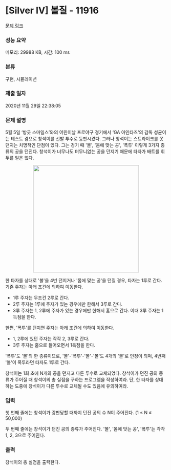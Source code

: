 # [Silver IV] 볼질 - 11916 

[문제 링크](https://www.acmicpc.net/problem/11916) 

### 성능 요약

메모리: 29988 KB, 시간: 100 ms

### 분류

구현, 시뮬레이션

### 제출 일자

2020년 11월 29일 22:38:05

### 문제 설명

<p>5월 5일 ‘방긋 스마일스’와의 어린이날 프로야구 경기에서 ‘GA 아인타즈’의 감독 성균이는 테스트 겸으로 창석이를 선발 투수로 등판시켰다. 그러나 창석이는 스트라이크를 못 던지는 치명적인 단점이 있다. 그는 경기 때 '볼', '몸에 맞는 공', '폭투' 이렇게 3가지 종류의 공을 던진다. 창석이가 너무나도 터무니없는 공을 던지기 때문에 타자가 배트를 휘두를 일은 없다.</p>

<p style="text-align:center"><img alt="" src="" style="height:335px; width:330px"></p>

<p>한 타자를 상대로 '볼'을 4번 던지거나 '몸에 맞는 공'을 던질 경우, 타자는 1루로 간다. 기존 주자는 아래 조건에 의하여 이동한다.</p>

<ul>
	<li>1루 주자는 무조건 2루로 간다.</li>
	<li>2루 주자는 1루에 주자가 있는 경우에만 한해서 3루로 간다.</li>
	<li>3루 주자는 1, 2루에 주자가 있는 경우에만 한해서 홈으로 간다. 이때 3루 주자는 1득점을 한다.</li>
</ul>

<p>한편, '폭투'를 던지면 주자는 아래 조건에 의하여 이동한다.</p>

<ul>
	<li>1, 2루에 있던 주자는 각각 2, 3루로 간다.</li>
	<li>3루 주자는 홈으로 들어오면서 1득점을 한다.</li>
</ul>

<p>'폭투'도 '볼'의 한 종류이므로, '볼'-'폭투'-'볼'-'볼'도 4개의 '볼'로 인정이 되며, 4번째 '볼'이 폭투라면 타자도 1루로 간다.</p>

<p>창석이는 1회 초에 N개의 공을 던지고 다른 투수로 교체되었다. 창석이가 던진 공의 종류가 주어질 때 창석이의 총 실점을 구하는 프로그램을 작성하여라. 단, 한 타자를 상대하는 도중에 창석이가 다른 투수로 교체될 수도 있음에 유의하여라.</p>

### 입력 

 <p>첫 번째 줄에는 창석이가 강판당할 때까지 던진 공의 수 N이 주어진다. (1 ≤ N ≤ 50,000)</p>

<p>두 번째 줄에는 창석이가 던진 공의 종류가 주어진다. '볼', '몸에 맞는 공', '폭투'는 각각 1, 2, 3으로 주어진다.</p>

### 출력 

 <p>창석이의 총 실점을 출력한다.</p>

